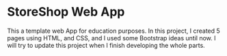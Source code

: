 # StoreShop Web App
This a template web App for education purposes.
In this project, I created 5 pages using HTML, and CSS, and I used some Bootstrap ideas until now.
I will try to update this project when I finish developing the whole parts. 
